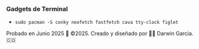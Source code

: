 
### Gadgets de Terminal
* `sudo pacman -S conky neofetch fastfetch cava tty-clock figlet`

Probado en Junio 2025
🎯 ©2025. Creado y diseñado por 👨‍💻 Darwin Garcia. 🇨🇴
